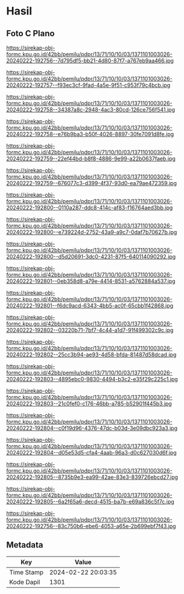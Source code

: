 # Hasil

## Foto C Plano

https://sirekap-obj-formc.kpu.go.id/42bb/pemilu/pdpr/13/71/10/10/03/1371101003026-20240222-192756--7d795df5-bb21-4d80-87f7-a767eb9aa466.jpg

https://sirekap-obj-formc.kpu.go.id/42bb/pemilu/pdpr/13/71/10/10/03/1371101003026-20240222-192757--f93ec3cf-9fad-4a5e-9f51-c953f79c4bcb.jpg

https://sirekap-obj-formc.kpu.go.id/42bb/pemilu/pdpr/13/71/10/10/03/1371101003026-20240222-192758--34387a8c-2948-4ac3-80cd-126ce756f541.jpg

https://sirekap-obj-formc.kpu.go.id/42bb/pemilu/pdpr/13/71/10/10/03/1371101003026-20240222-192758--e76b9ba3-b50f-4026-8897-30fe7091d8fe.jpg

https://sirekap-obj-formc.kpu.go.id/42bb/pemilu/pdpr/13/71/10/10/03/1371101003026-20240222-192759--22ef44bd-b8f8-4886-9e99-a22b0637faeb.jpg

https://sirekap-obj-formc.kpu.go.id/42bb/pemilu/pdpr/13/71/10/10/03/1371101003026-20240222-192759--676077c3-d399-4f37-93d0-ea79ae472359.jpg

https://sirekap-obj-formc.kpu.go.id/42bb/pemilu/pdpr/13/71/10/10/03/1371101003026-20240222-192800--0110a287-ddc8-414c-af83-f16764aed3bb.jpg

https://sirekap-obj-formc.kpu.go.id/42bb/pemilu/pdpr/13/71/10/10/03/1371101003026-20240222-192800--e739224d-2752-43a9-a9c7-0daf7b70627b.jpg

https://sirekap-obj-formc.kpu.go.id/42bb/pemilu/pdpr/13/71/10/10/03/1371101003026-20240222-192800--d5d20691-3dc0-4231-87f5-640114090292.jpg

https://sirekap-obj-formc.kpu.go.id/42bb/pemilu/pdpr/13/71/10/10/03/1371101003026-20240222-192801--0eb358d8-a79e-4414-8531-a5762884a537.jpg

https://sirekap-obj-formc.kpu.go.id/42bb/pemilu/pdpr/13/71/10/10/03/1371101003026-20240222-192801--f6dc9acd-6343-4bb5-ac0f-65cbb1f42868.jpg

https://sirekap-obj-formc.kpu.go.id/42bb/pemilu/pdpr/13/71/10/10/03/1371101003026-20240222-192802--03220b71-7bf7-4c44-a1d7-91f499302c9c.jpg

https://sirekap-obj-formc.kpu.go.id/42bb/pemilu/pdpr/13/71/10/10/03/1371101003026-20240222-192802--25cc3b94-ae93-4d58-bfda-81487d58dcad.jpg

https://sirekap-obj-formc.kpu.go.id/42bb/pemilu/pdpr/13/71/10/10/03/1371101003026-20240222-192803--4895ebc0-9830-4494-b3c2-e35f29c225c1.jpg

https://sirekap-obj-formc.kpu.go.id/42bb/pemilu/pdpr/13/71/10/10/03/1371101003026-20240222-192803--21c0fef0-c176-46bb-a785-b52901f445b3.jpg

https://sirekap-obj-formc.kpu.go.id/42bb/pemilu/pdpr/13/71/10/10/03/1371101003026-20240222-192804--c0f19d96-4376-47dc-b03d-3e09dbc923a3.jpg

https://sirekap-obj-formc.kpu.go.id/42bb/pemilu/pdpr/13/71/10/10/03/1371101003026-20240222-192804--d05e53d5-cfa4-4aab-96a3-d0c627030d6f.jpg

https://sirekap-obj-formc.kpu.go.id/42bb/pemilu/pdpr/13/71/10/10/03/1371101003026-20240222-192805--8735b9e3-ea99-42ae-83e3-839726ebcd27.jpg

https://sirekap-obj-formc.kpu.go.id/42bb/pemilu/pdpr/13/71/10/10/03/1371101003026-20240222-192805--6a2f65a6-decd-4515-ba7b-e69a836c5f7c.jpg

https://sirekap-obj-formc.kpu.go.id/42bb/pemilu/pdpr/13/71/10/10/03/1371101003026-20240222-192756--83c750b6-ebe6-4053-a65e-2b699ebf7f43.jpg


## Metadata

| Key        | Value               |
| ---------- | ------------------- |
| Time Stamp | 2024-02-22 20:03:35 |
| Kode Dapil | 1301                |



